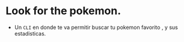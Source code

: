# Look for the pokemon.

* Un `CLI` en donde  te va permitir buscar tu pokemon favorito , y sus estadisticas.